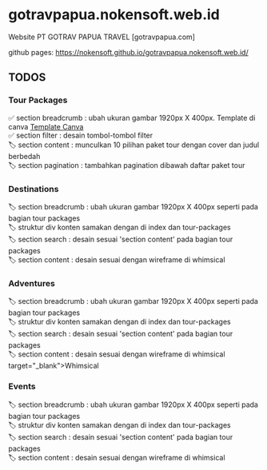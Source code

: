 # gotravpapua.nokensoft.web.id
Website PT GOTRAV PAPUA TRAVEL [gotravpapua.com]

github pages: https://nokensoft.github.io/gotravpapua.nokensoft.web.id/


## TODOS

### Tour Packages
✅ section breadcrumb : ubah ukuran gambar 1920px X 400px. Template di canva <a href="https://www.canva.com/design/DAFp08K0SLY/Rwp2U69Hbe0c3GoVMclF1w/edit?utm_content=DAFp08K0SLY&utm_campaign=designshare&utm_medium=link2&utm_source=sharebutton">Template Canva</a> <br>
✅ section filter : desain tombol-tombol filter <br>
🏷️ section content : munculkan 10 pilihan paket tour dengan cover dan judul berbedah <br>
🏷️ section pagination : tambahkan pagination dibawah daftar paket tour <br>

### Destinations
🏷️ section breadcrumb : ubah ukuran gambar 1920px X 400px seperti pada bagian tour packages <br>
🏷️ struktur div konten samakan dengan di index dan tour-packages <br>
🏷️ section search : desain sesuai 'section content' pada bagian tour packages <br>
🏷️ section content : desain sesuai dengan wireframe di whimsical <br>

### Adventures
🏷️ section breadcrumb : ubah ukuran gambar 1920px X 400px seperti pada bagian tour packages <br>
🏷️ struktur div konten samakan dengan di index dan tour-packages <br>
🏷️ section search : desain sesuai 'section content' pada bagian tour packages <br>
🏷️ section content : desain sesuai dengan wireframe di whimsical target="_blank">Whimsical </a> <br>

### Events
🏷️ section breadcrumb : ubah ukuran gambar 1920px X 400px seperti pada bagian tour packages <br>
🏷️ struktur div konten samakan dengan di index dan tour-packages <br>
🏷️ section search : desain sesuai 'section content' pada bagian tour packages <br>
🏷️ section content : desain sesuai dengan wireframe di whimsical <br>